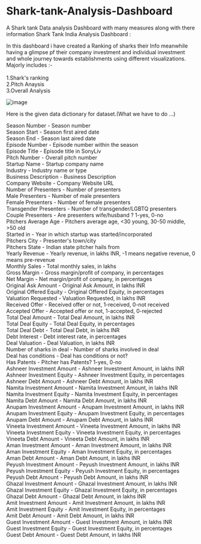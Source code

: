 # Shark-tank-Analysis-Dashboard
A Shark tank Data analysis Dashboard with many measures along with there information 
Shark Tank India Analysis Dashboard :

In this dashboard i have created a Ranking of sharks their Info meanwhile having a glimpse pf their company investment and individual investment and whole journey towards establishments using different visualizations.<br>
Majorly includes :-<br>
<br>
1.Shark's ranking<br>
2.Pitch Anaysis<br>
3.Overall Analysis<br>

![image](https://github.com/divyawaghmare15/Shark-tank-Analysis-Dashboard/assets/102920795/33f2ffdb-1d54-4a57-a23e-c6be1e33a2eb)

Here is the given data dictionary for dataset.(What we have to do ...) <br>

Season Number - Season number <br>
Season Start - Season first aired date <br>
Season End - Season last aired date <br>
Episode Number - Episode number within the season <br>
Episode Title - Episode title in SonyLiv <br>
Pitch Number - Overall pitch number<br>
Startup Name - Startup company name<br>
Industry - Industry name or type<br>
Business Description - Business Description<br>
Company Website - Company Website URL<br>
Number of Presenters - Number of presenters<br>
Male Presenters - Number of male presenters<br>
Female Presenters - Number of female presenters<br>
Transgender Presenters - Number of transgender/LGBTQ presenters<br>
Couple Presenters - Are presenters wife/husband ? 1-yes, 0-no<br>
Pitchers Average Age - Pitchers average age, <30 young, 30-50 middle, >50 old<br>
Started in - Year in which startup was started/incorporated<br>
Pitchers City - Presenter's town/city<br>
Pitchers State - Indian state pitcher hails from<br>
Yearly Revenue - Yearly revenue, in lakhs INR, -1 means negative revenue, 0 means pre-revenue<br>
Monthly Sales - Total monthly sales, in lakhs<br>
Gross Margin - Gross margin/profit of company, in percentages<br>
Net Margin - Net margin/profit of company, in percentages<br>
Original Ask Amount - Original Ask Amount, in lakhs INR<br>
Original Offered Equity - Original Offered Equity, in percentages<br>
Valuation Requested - Valuation Requested, in lakhs INR<br>
Received Offer - Received offer or not, 1-received, 0-not received<br>
Accepted Offer - Accepted offer or not, 1-accepted, 0-rejected<br>
Total Deal Amount - Total Deal Amount, in lakhs INR<br>
Total Deal Equity - Total Deal Equity, in percentages<br>
Total Deal Debt - Total Deal Debt, in lakhs INR<br>
Debt Interest - Debt interest rate, in percentages<br>
Deal Valuation - Deal Valuation, in lakhs INR<br>
Number of sharks in deal - Number of sharks involved in deal<br>
Deal has conditions - Deal has conditions or not?<br>
Has Patents - Pitcher has Patents? 1-yes, 0-no<br>
Ashneer Investment Amount - Ashneer Investment Amount, in lakhs INR<br>
Ashneer Investment Equity - Ashneer Investment Equity, in percentages<br>
Ashneer Debt Amount - Ashneer Debt Amount, in lakhs INR<br>
Namita Investment Amount - Namita Investment Amount, in lakhs INR<br>
Namita Investment Equity - Namita Investment Equity, in percentages<br>
Namita Debt Amount - Namita Debt Amount, in lakhs INR<br>
Anupam Investment Amount - Anupam Investment Amount, in lakhs INR<br>
Anupam Investment Equity - Anupam Investment Equity, in percentages<br>
Anupam Debt Amount - Anupam Debt Amount, in lakhs INR<br>
Vineeta Investment Amount - Vineeta Investment Amount, in lakhs INR<br>
Vineeta Investment Equity - Vineeta Investment Equity, in percentages<br>
Vineeta Debt Amount - Vineeta Debt Amount, in lakhs INR<br>
Aman Investment Amount - Aman Investment Amount, in lakhs INR<br>
Aman Investment Equity - Aman Investment Equity, in percentages<br>
Aman Debt Amount - Aman Debt Amount, in lakhs INR<br>
Peyush Investment Amount - Peyush Investment Amount, in lakhs INR<br>
Peyush Investment Equity - Peyush Investment Equity, in percentages<br>
Peyush Debt Amount - Peyush Debt Amount, in lakhs INR<br>
Ghazal Investment Amount - Ghazal Investment Amount, in lakhs INR<br>
Ghazal Investment Equity - Ghazal Investment Equity, in percentages<br>
Ghazal Debt Amount - Ghazal Debt Amount, in lakhs INR<br>
Amit Investment Amount - Amit Investment Amount, in lakhs INR<br>
Amit Investment Equity - Amit Investment Equity, in percentages<br>
Amit Debt Amount - Amit Debt Amount, in lakhs INR<br>
Guest Investment Amount - Guest Investment Amount, in lakhs INR<br>
Guest Investment Equity - Guest Investment Equity, in percentages<br>
Guest Debt Amount - Guest Debt Amount, in lakhs INR<br>
